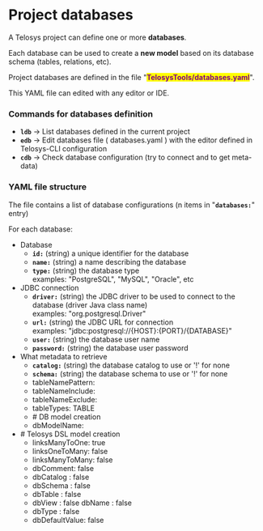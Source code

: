 # Project databases

A Telosys project can define one or more **databases**.&#x20;

Each database can be used to create a **new model** based on its database schema (tables, relations, etc).

Project databases are defined in the file "<mark style="color:purple;">**TelosysTools/databases.yaml**</mark>".

This YAML file can edited with any editor or IDE.



### Commands for databases definition

* **`ldb`**  -> List databases defined in the current project&#x20;
* **`edb`** -> Edit databases file  ( databases.yaml ) with the editor defined in Telosys-CLI configuration
* **`cdb`** ->  Check database configuration (try to connect and to get meta-data)



### YAML file structure

The file contains a list of database configurations (n items in "**`databases:`**" entry)

For each database:

* Database&#x20;
  * **`id:`**   (string) a unique identifier for the database&#x20;
  * **`name:`**  (string) a name describing the database&#x20;
  * **`type:`**  (string) the database type \
    &#x20;    examples: "PostgreSQL", "MySQL", "Oracle", etc
* JDBC connection
  * **`driver:`**  (string) the JDBC driver to be used to connect to the database (driver Java class name)  \
    &#x20;    examples:  "org.postgresql.Driver"
  * **`url:`**    (string)  the JDBC URL for connection  \
    &#x20;    examples:    "jdbc:postgresql://{HOST}:{PORT}/{DATABASE}"&#x20;
  * **`user:`**  (string)  the database user name&#x20;
  * **`password:`** (string)  the database user password
* What metadata to retrieve &#x20;
  * **`catalog:`**  (string)  the database catalog to use or  '!' for none &#x20;
  * **`schema:`** (string)  the database schema to use or  '!' for none
  * tableNamePattern:&#x20;
  * tableNameInclude:&#x20;
  * tableNameExclude:&#x20;
  * tableTypes: TABLE&#x20;
  * \# DB model creation&#x20;
  * dbModelName:&#x20;
* \# Telosys DSL model creation&#x20;
  * linksManyToOne: true&#x20;
  * linksOneToMany: false&#x20;
  * linksManyToMany: false&#x20;
  * dbComment: false&#x20;
  * dbCatalog : false&#x20;
  * dbSchema : false&#x20;
  * dbTable : false&#x20;
  * dbView : false dbName : false
  * dbType : false
  * dbDefaultValue: false

